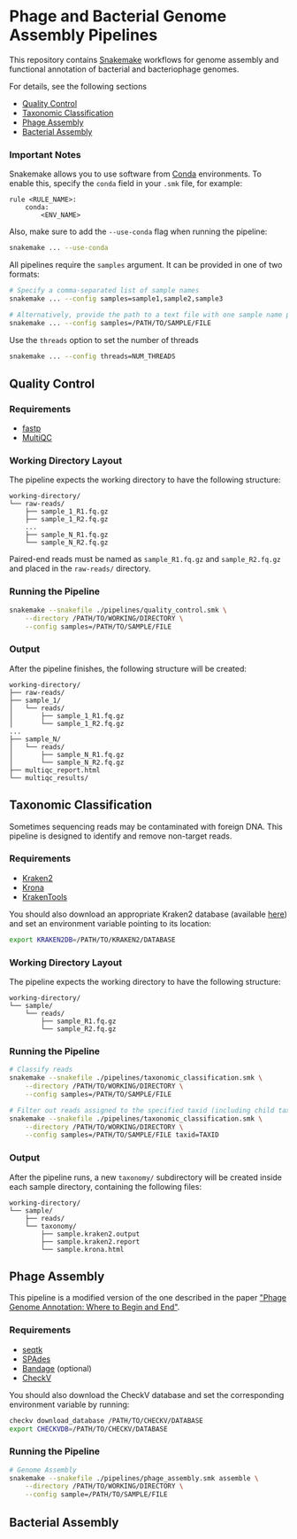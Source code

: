 # Phage and Bacterial Genome Assembly Pipelines
This repository contains [Snakemake](https://snakemake.readthedocs.io/en/stable/) workflows for genome assembly and functional annotation of bacterial and bacteriophage genomes.

For details, see the following sections
- [Quality Control](#quality-control)
- [Taxonomic Classification](#taxonomic-classification)
- [Phage Assembly](#phage-assembly)
- [Bacterial Assembly](#bacterial-assembly)

### Important Notes
Snakemake allows you to use software from [Conda](https://www.anaconda.com/) environments. To enable this, specify the `conda` field in your `.smk` file, for example:

```
rule <RULE_NAME>:
    conda:
        <ENV_NAME>
```

Also, make sure to add the `--use-conda` flag when running the pipeline:

```bash
snakemake ... --use-conda
```

All pipelines require the `samples` argument. It can be provided in one of two formats:

```bash
# Specify a comma-separated list of sample names
snakemake ... --config samples=sample1,sample2,sample3

# Alternatively, provide the path to a text file with one sample name per line
snakemake ... --config samples=/PATH/TO/SAMPLE/FILE
```

Use the `threads` option to set the number of threads

```bash
snakemake ... --config threads=NUM_THREADS
```

## Quality Control

### Requirements
- [fastp](https://github.com/OpenGene/fastp)
- [MultiQC](https://github.com/MultiQC/MultiQC)

### Working Directory Layout
The pipeline expects the working directory to have the following structure:

```
working-directory/
└── raw-reads/
    ├── sample_1_R1.fq.gz
    ├── sample_1_R2.fq.gz
    ...
    ├── sample_N_R1.fq.gz
    └── sample_N_R2.fq.gz
```

Paired-end reads must be named as `sample_R1.fq.gz` and `sample_R2.fq.gz` and placed in the `raw-reads/` directory.

### Running the Pipeline
```bash
snakemake --snakefile ./pipelines/quality_control.smk \
    --directory /PATH/TO/WORKING/DIRECTORY \
    --config samples=/PATH/TO/SAMPLE/FILE
```

### Output
After the pipeline finishes, the following structure will be created:

```
working-directory/
├── raw-reads/
├── sample_1/
│   └── reads/
│       ├── sample_1_R1.fq.gz
│       └── sample_1_R2.fq.gz
...
├── sample_N/
│   └── reads/
│       ├── sample_N_R1.fq.gz
│       └── sample_N_R2.fq.gz
├── multiqc_report.html
└── multiqc_results/
```

## Taxonomic Classification
Sometimes sequencing reads may be contaminated with foreign DNA. This pipeline is designed to identify and remove non-target reads.

### Requirements
- [Kraken2](https://github.com/DerrickWood/kraken2)
- [Krona](https://github.com/marbl/Krona)
- [KrakenTools](https://github.com/jenniferlu717/KrakenTools)

You should also download an appropriate Kraken2 database (available [here](https://benlangmead.github.io/aws-indexes/k2)) and set an environment variable pointing to its location:

```bash
export KRAKEN2DB=/PATH/TO/KRAKEN2/DATABASE
```

### Working Directory Layout
The pipeline expects the working directory to have the following structure:

```
working-directory/
└── sample/
    └── reads/
        ├── sample_R1.fq.gz
        └── sample_R2.fq.gz
```

### Running the Pipeline
```bash
# Classify reads
snakemake --snakefile ./pipelines/taxonomic_classification.smk \
    --directory /PATH/TO/WORKING/DIRECTORY \
    --config samples=/PATH/TO/SAMPLE/FILE

# Filter out reads assigned to the specified taxid (including child taxa)
snakemake --snakefile ./pipelines/taxonomic_classification.smk \
    --directory /PATH/TO/WORKING/DIRECTORY \
    --config samples=/PATH/TO/SAMPLE/FILE taxid=TAXID
```

### Output
After the pipeline runs, a new `taxonomy/` subdirectory will be created inside each sample directory, containing the following files:

```
working-directory/
└── sample/
    ├── reads/
    └── taxonomy/
        ├── sample.kraken2.output
        ├── sample.kraken2.report
        └── sample.krona.html
```

## Phage Assembly
This pipeline is a modified version of the one described in the paper ["Phage Genome Annotation: Where to Begin and End"](https://doi.org/10.1089/phage.2021.0015).

### Requirements
- [seqtk](https://github.com/lh3/seqtk)
- [SPAdes](https://github.com/ablab/spades)
- [Bandage](https://github.com/rrwick/Bandage) (optional)
- [CheckV](https://bitbucket.org/berkeleylab/CheckV)

You should also download the CheckV database and set the corresponding environment variable by running:

```bash
checkv download_database /PATH/TO/CHECKV/DATABASE
export CHECKVDB=/PATH/TO/CHECKV/DATABASE
```

### Running the Pipeline
```bash
# Genome Assembly
snakemake --snakefile ./pipelines/phage_assembly.smk assemble \
    --directory /PATH/TO/WORKING/DIRECTORY \
    --config sample=/PATH/TO/SAMPLE/FILE
```

## Bacterial Assembly